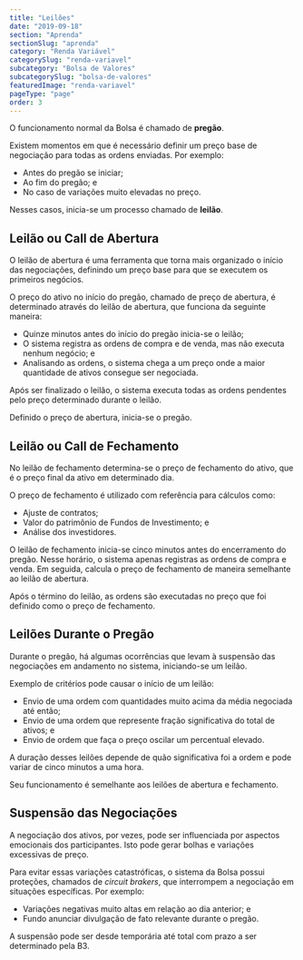```yaml
---
title: "Leilões"
date: "2019-09-18"
section: "Aprenda"
sectionSlug: "aprenda"
category: "Renda Variável"
categorySlug: "renda-variavel"
subcategory: "Bolsa de Valores"
subcategorySlug: "bolsa-de-valores"
featuredImage: "renda-variavel"
pageType: "page"
order: 3
---
```


O funcionamento normal da Bolsa é chamado de **pregão**.

Existem momentos em que é necessário definir um preço base de negociação para todas as ordens enviadas. Por exemplo:

- Antes do pregão se iniciar;
- Ao fim do pregão; e
- No caso de variações muito elevadas no preço.

Nesses casos, inicia-se um processo chamado de **leilão**.



## Leilão ou Call de Abertura

O leilão de abertura é uma ferramenta que torna mais organizado o início das negociações, definindo um preço base para que se executem os primeiros negócios.

O preço do ativo no início do pregão, chamado de preço de abertura, é determinado através do leilão de abertura, que funciona da seguinte maneira:
- Quinze minutos antes do início do pregão inicia-se o leilão;
- O sistema registra as ordens de compra e de venda, mas não executa nenhum negócio; e
- Analisando as ordens, o sistema chega a um preço onde a maior quantidade de ativos consegue ser negociada.

Após ser finalizado o leilão, o sistema executa todas as ordens pendentes pelo preço determinado durante o leilão.

Definido o preço de abertura, inicia-se o pregão. 

## Leilão ou Call de Fechamento

No leilão de fechamento determina-se o preço de fechamento do ativo, que é o preço final da ativo em determinado dia.

O preço de fechamento é utilizado com referência para cálculos como:

- Ajuste de contratos;
- Valor do patrimônio de Fundos de Investimento; e
- Análise dos investidores.

O leilão de fechamento inicia-se cinco minutos antes do encerramento do pregão. Nesse horário, o sistema apenas registras as ordens de compra e venda. Em seguida, calcula o preço de fechamento de maneira semelhante ao leilão de abertura.

Após o término do leilão, as ordens são executadas no preço que foi definido como o preço de fechamento.

## Leilões Durante o Pregão

Durante o pregão, há algumas ocorrências que levam à suspensão das negociações em andamento no sistema, iniciando-se um leilão. 

Exemplo de critérios pode causar o início de um leilão:

- Envio de uma ordem com quantidades muito acima da média negociada até então;
- Envio de uma ordem que represente fração significativa do total de ativos; e
- Envio de ordem que faça o preço oscilar um percentual elevado.

A duração desses leilões depende de quão significativa foi a ordem e pode variar de cinco minutos a uma hora.

Seu funcionamento é semelhante aos leilões de abertura e fechamento.

## Suspensão das Negociações

A negociação dos ativos, por vezes, pode ser influenciada por aspectos emocionais dos participantes. Isto pode gerar bolhas e variações excessivas de preço.

Para evitar essas variações catastróficas, o sistema da Bolsa possui proteções, chamados de *circuit brakers*, que interrompem a negociação em situações específicas. Por exemplo:

- Variações negativas muito altas em relação ao dia anterior; e
- Fundo anunciar divulgação de fato relevante durante o pregão.

A suspensão pode ser desde temporária até total com prazo a ser determinado pela B3.
